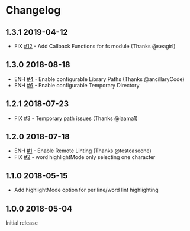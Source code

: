 # Changelog

## 1.3.1 2019-04-12

- FIX [#12](https://github.com/d9705996/perl-toolbox/issues/12) - Add Callback Functions for fs module (Thanks @seagirl)

## 1.3.0 2018-08-18

- ENH [#4](https://github.com/d9705996/perl-toolbox/issues/4) - Enable configurable Library Paths (Thanks @ancillaryCode)
- ENH [#6](https://github.com/d9705996/perl-toolbox/issues/6) - Enable configurable Temporary Directory

## 1.2.1 2018-07-23

- FIX [#3](https://github.com/d9705996/perl-toolbox/issues/3) - Temporary path issues (Thanks @laama1)

## 1.2.0 2018-07-18

- ENH [#1](https://github.com/d9705996/perl-toolbox/issues/1) - Enable Remote Linting (Thanks @testcaseone)
- FIX [#2](https://github.com/d9705996/perl-toolbox/issues/2) - word highlightMode only selecting one character

## 1.1.0 2018-05-15

- Add highlightMode option for per line/word lint highlighting

## 1.0.0 2018-05-04

Initial release
